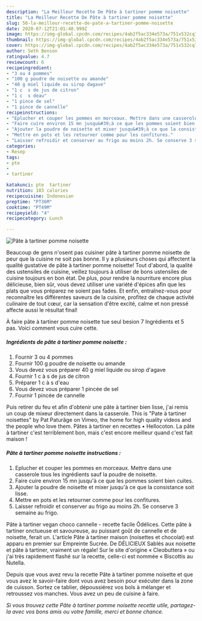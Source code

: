 ```yaml
---
description: "La Meilleur Recette De Pâte à tartiner pomme noisette"
title: "La Meilleur Recette De Pâte à tartiner pomme noisette"
slug: 56-la-meilleur-recette-de-pate-a-tartiner-pomme-noisette
date: 2020-07-12T21:01:48.999Z
image: https://img-global.cpcdn.com/recipes/4ab2f5ac334e573a/751x532cq70/pate-a-tartiner-pomme-noisette-photo-principale-de-la-recette.jpg
thumbnail: https://img-global.cpcdn.com/recipes/4ab2f5ac334e573a/751x532cq70/pate-a-tartiner-pomme-noisette-photo-principale-de-la-recette.jpg
cover: https://img-global.cpcdn.com/recipes/4ab2f5ac334e573a/751x532cq70/pate-a-tartiner-pomme-noisette-photo-principale-de-la-recette.jpg
author: Seth Benson
ratingvalue: 4.7
reviewcount: 6
recipeingredient:
- "3 ou 4 pommes"
- "100 g poudre de noisette ou amande"
- "40 g miel liquide ou sirop dagave"
- "1 c  s de jus de citron"
- "1 c  s deau"
- "1 pince de sel"
- "1 pince de cannelle"
recipeinstructions:
- "Eplucher et couper les pommes en morceaux. Mettre dans une casserole tous les ingrédients sauf la poudre de noisette."
- "Faire cuire environ 15 mn jusqu&#39;à ce que les pommes soient bien cuites."
- "Ajouter la poudre de noisette et mixer jusqu&#39;à ce que la consistance soit lisse."
- "Mettre en pots et les retourner comme pour les confitures."
- "Laisser refroidir et conserver au frigo au moins 2h. Se conserve 3 semaine au frigo."
categories:
- Resep
tags:
- pte
- 
- tartiner

katakunci: pte  tartiner 
nutrition: 103 calories
recipecuisine: Indonesian
preptime: "PT36M"
cooktime: "PT49M"
recipeyield: "4"
recipecategory: Lunch

---
```



![Pâte à tartiner pomme noisette](https://img-global.cpcdn.com/recipes/4ab2f5ac334e573a/751x532cq70/pate-a-tartiner-pomme-noisette-photo-principale-de-la-recette.jpg)

Beaucoup de gens n'osent pas cuisiner pâte à tartiner pomme noisette de peur que la cuisine ne soit pas bonne. Il y a plusieurs choses qui affectent la qualité gustative de pâte à tartiner pomme noisette! Tout d'abord, la qualité des ustensiles de cuisine, veillez toujours à utiliser de bons ustensiles de cuisine toujours en bon état. De plus, pour rendre la nourriture encore plus délicieuse, bien sûr, vous devez utiliser une variété d'épices afin que les plats que vous préparez ne soient pas fades. Et enfin, entraînez-vous pour reconnaître les différentes saveurs de la cuisine, profitez de chaque activité culinaire de tout cœur, car la sensation d'être excité, calme et non pressé affecte aussi le résultat final!

<!--inarticleads1-->

À faire pâte à tartiner pomme noisette tue seul besion 7 Ingrédients et 5 pas. Voici comment vous cuire cette.

##### Ingrédients de pâte à tartiner pomme noisette :

1. Fournir 3 ou 4 pommes
1. Fournir 100 g poudre de noisette ou amande
1. Vous devez vous préparer 40 g miel liquide ou sirop d&#39;agave
1. Fournir 1 c à s de jus de citron
1. Préparer 1 c à s d&#39;eau
1. Vous devez vous préparer 1 pincée de sel
1. Fournir 1 pincée de cannelle


Puis retirer du feu et afin d&#39;obtenir une pâte à tartiner bien lisse, j&#39;ai remis un coup de mixeur directement dans la casserole. This is &#34;Pate à tartiner noisettes&#34; by Pat Paturâge on Vimeo, the home for high quality videos and the people who love them. Pâtes à tartiner en recettes • Hellocoton. La pâte à tartiner c&#39;est terriblement bon, mais c&#39;est encore meilleur quand c&#39;est fait maison ! 

<!--inarticleads2-->

##### Pâte à tartiner pomme noisette instructions :

1. Eplucher et couper les pommes en morceaux. Mettre dans une casserole tous les ingrédients sauf la poudre de noisette.
1. Faire cuire environ 15 mn jusqu&#39;à ce que les pommes soient bien cuites.
1. Ajouter la poudre de noisette et mixer jusqu&#39;à ce que la consistance soit lisse.
1. Mettre en pots et les retourner comme pour les confitures.
1. Laisser refroidir et conserver au frigo au moins 2h. Se conserve 3 semaine au frigo.


Pâte à tartiner vegan choco cannelle - recette facile Ôdélices. Cette pâte à tartiner onctueuse et savoureuse, au puissant goût de cannelle et de noisette, ferait un. L&#39;article Pâte à tartiner maison (noisettes et chocolat) est apparu en premier sur Empreinte Sucrée. De DÉLICIEUX Sablés aux noisette et pâte à tartiner, vraiment un régale! Sur le site d&#39;origine « Cleobuttera » ou j&#39;ai très rapidement flashé sur la recette, celle-ci est nommée « Biscottis au Nutella. 

<!--inarticleads1-->

<p>
Depuis que vous avez revu la recette Pâte à tartiner pomme noisette et que vous avez le savoir-faire dont vous avez besoin pour exécuter dans la zone de cuisson. Sortez ce tablier, dépoussiérez vos bols à mélanger et retroussez vos manches. Vous avez un peu de cuisine à faire.
</p>

<p>
<i>Si vous trouvez cette Pâte à tartiner pomme noisette recette utile, partagez-la avec vos bons amis ou votre famille, merci et bonne chance.</i>
</p>
